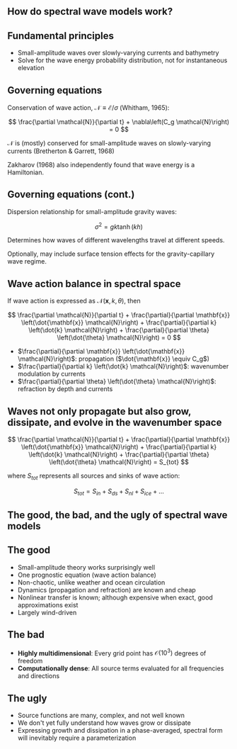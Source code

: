 <section>

## How do spectral wave models work?
</section>


<section>

## Fundamental principles

* Small-amplitude waves over slowly-varying currents and bathymetry
* Solve for the wave energy probability distribution, not for instantaneous elevation
</section>



<section>

## Governing equations

Conservation of wave action, $\mathcal{N} \equiv \mathcal{E} / \sigma$ (Whitham, 1965):

$$
\frac{\partial \mathcal{N}}{\partial t} + \nabla\left(C_g \mathcal{N}\right) = 0
$$

$\mathcal{N}$ is (mostly) conserved for small-amplitude waves on slowly-varying
currents (Bretherton & Garrett, 1968)

Zakharov (1968) also independently found that wave energy is a Hamiltonian.

</section>

<section>

## Governing equations (cont.)

Dispersion relationship for small-amplitude gravity waves:

$$
\sigma^2 = gk\tanh(kh)
$$

Determines how waves of different wavelengths travel at different speeds.

Optionally, may include surface tension effects for the gravity-capillary wave regime.

</section>


<section>

## Wave action balance in spectral space

If wave action is expressed as $\mathcal{N}(\mathbf{x}, k, \theta)$, then

$$
\frac{\partial \mathcal{N}}{\partial t} +
\frac{\partial}{\partial \mathbf{x}} \left(\dot{\mathbf{x}} \mathcal{N}\right) +
\frac{\partial}{\partial k} \left(\dot{k} \mathcal{N}\right) +
\frac{\partial}{\partial \theta} \left(\dot{\theta} \mathcal{N}\right) = 0
$$

* $\frac{\partial}{\partial \mathbf{x}} \left(\dot{\mathbf{x}} \mathcal{N}\right)$: propagation ($\dot{\mathbf{x}} \equiv C_g$)
* $\frac{\partial}{\partial k} \left(\dot{k} \mathcal{N}\right)$: wavenumber modulation by currents
* $\frac{\partial}{\partial \theta} \left(\dot{\theta} \mathcal{N}\right)$: refraction by depth and currents

</section>

<section>

## Waves not only propagate but also grow, dissipate, and evolve in the wavenumber space

$$
\frac{\partial \mathcal{N}}{\partial t} +
\frac{\partial}{\partial \mathbf{x}} \left(\dot{\mathbf{x}} \mathcal{N}\right) +
\frac{\partial}{\partial k} \left(\dot{k} \mathcal{N}\right) +
\frac{\partial}{\partial \theta} \left(\dot{\theta} \mathcal{N}\right)
= S_{tot}
$$

where $S_{tot}$ represents all sources and sinks of wave action:

$$
S_{tot} = S_{in} + S_{ds} + S_{nl} + S_{ice} + ...
$$

</section>


<section>

## The good, the bad, and the ugly of spectral wave models
</section>

<section>

## The good

* Small-amplitude theory works surprisingly well
* One prognostic equation (wave action balance)
* Non-chaotic, unlike weather and ocean circulation
* Dynamics (propagation and refraction) are known and cheap
* Nonlinear transfer is known; although expensive when exact, good approximations exist
* Largely wind-driven
</section>

<section>

## The bad

* **Highly multidimensional**: Every grid point has $\mathcal{O}(10^3)$ degrees of freedom
* **Computationally dense**: All source terms evaluated for all frequencies and directions
</section>

<section>

## The ugly

* Source functions are many, complex, and not well known
* We don't yet fully understand how waves grow or dissipate
* Expressing growth and dissipation in a phase-averaged, spectral form will
inevitably require a parameterization
</section>
